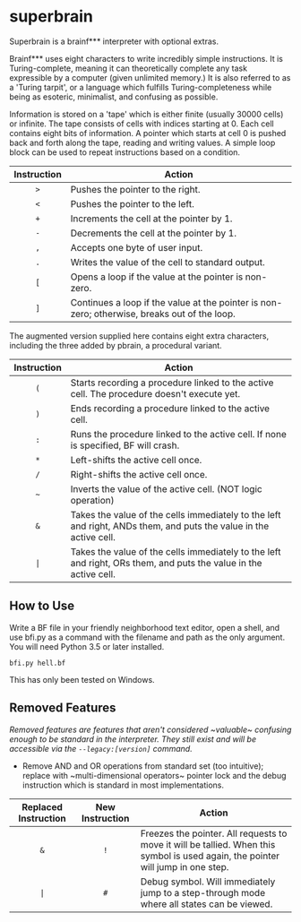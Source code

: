  # superbrain

Superbrain is a brainf*** interpreter with optional extras.

Brainf*** uses eight characters to write incredibly simple instructions. It is Turing-complete, meaning it can theoretically complete any task expressible by a computer (given unlimited memory.) It is also referred to as a 'Turing tarpit', or a language which fulfills Turing-completeness while being as esoteric, minimalist, and confusing as possible.

Information is stored on a 'tape' which is either finite (usually 30000 cells) or infinite. The tape consists of cells with indices starting at 0. Each cell contains eight bits of information. A pointer which starts at cell 0 is pushed back and forth along the tape, reading and writing values. A simple loop block can be used to repeat instructions based on a condition.

| Instruction | Action |
| :---: | --- |
| `>` | Pushes the pointer to the right. |
| `<` | Pushes the pointer to the left. |
| `+` | Increments the cell at the pointer by 1. |
| `-` | Decrements the cell at the pointer by 1. |
| `,` | Accepts one byte of user input. |
| `.` | Writes the value of the cell to standard output. |
| `[` | Opens a loop if the value at the pointer is non-zero. |
| `]` | Continues a loop if the value at the pointer is non-zero; otherwise, breaks out of the loop. |

The augmented version supplied here contains eight extra characters, including the three added by pbrain, a procedural variant.

| Instruction | Action |
| :---: | --- |
| `(` | Starts recording a procedure linked to the active cell. The procedure doesn't execute yet. |
| `)` | Ends recording a procedure linked to the active cell. |
| `:` | Runs the procedure linked to the active cell. If none is specified, BF will crash. |
| `*` | Left-shifts the active cell once. |
| `/` | Right-shifts the active cell once. |
| `~` | Inverts the value of the active cell. (NOT logic operation) |
| `&` | Takes the value of the cells immediately to the left and right, ANDs them, and puts the value in the active cell. |
| `\|` | Takes the value of the cells immediately to the left and right, ORs them, and puts the value in the active cell. |

## How to Use

Write a BF file in your friendly neighborhood text editor, open a shell, and use bfi.py as a command with the filename and path as the only argument. You will need Python 3.5 or later installed.

`bfi.py hell.bf`

This has only been tested on Windows.

## Removed Features

*Removed features are features that aren't considered ~valuable~ confusing enough to be standard in the interpreter. They still exist and will be accessible via the `--legacy:[version]` command.*

- Remove AND and OR operations from standard set (too intuitive); replace with ~multi-dimensional operators~ pointer lock and the debug instruction which is standard in most implementations.

| Replaced Instruction | New Instruction | Action |
| :---: | :---: | --- |
| `&` | `!` | Freezes the pointer. All requests to move it will be tallied. When this symbol is used again, the pointer will jump in one step. |
| `\|` | `#` | Debug symbol. Will immediately jump to a step-through mode where all states can be viewed. |
